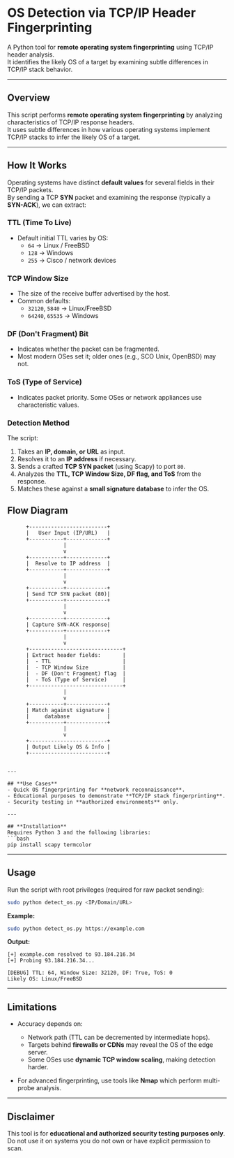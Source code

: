 # OS Detection via TCP/IP Header Fingerprinting

A Python tool for **remote operating system fingerprinting** using TCP/IP header analysis.  
It identifies the likely OS of a target by examining subtle differences in TCP/IP stack behavior.

---

## **Overview**
This script performs **remote operating system fingerprinting** by analyzing characteristics of TCP/IP response headers.  
It uses subtle differences in how various operating systems implement TCP/IP stacks to infer the likely OS of a target.

---

## **How It Works**
Operating systems have distinct **default values** for several fields in their TCP/IP packets.  
By sending a TCP **SYN** packet and examining the response (typically a **SYN-ACK**), we can extract:

### **TTL (Time To Live)**
- Default initial TTL varies by OS:
  - `64` → Linux / FreeBSD
  - `128` → Windows
  - `255` → Cisco / network devices

### **TCP Window Size**
- The size of the receive buffer advertised by the host.
- Common defaults:
  - `32120`, `5840` → Linux/FreeBSD
  - `64240`, `65535` → Windows

### **DF (Don't Fragment) Bit**
- Indicates whether the packet can be fragmented.
- Most modern OSes set it; older ones (e.g., SCO Unix, OpenBSD) may not.

### **ToS (Type of Service)**
- Indicates packet priority. Some OSes or network appliances use characteristic values.

### **Detection Method**
The script:
1. Takes an **IP, domain, or URL** as input.
2. Resolves it to an **IP address** if necessary.
3. Sends a crafted **TCP SYN packet** (using Scapy) to port `80`.
4. Analyzes the **TTL, TCP Window Size, DF flag, and ToS** from the response.
5. Matches these against a **small signature database** to infer the OS.


## **Flow Diagram**

```
      +-------------------------+
      |   User Input (IP/URL)   |
      +-----------+-------------+
                  |
                  v
      +-----------+-------------+
      |  Resolve to IP address  |
      +-----------+-------------+
                  |
                  v
      +-----------+-------------+
      | Send TCP SYN packet (80)|
      +-----------+-------------+
                  |
                  v
      +-----------+-------------+
      | Capture SYN-ACK response|
      +-----------+-------------+
                  |
                  v
      +------------------------------+
      | Extract header fields:       |
      |  - TTL                       |
      |  - TCP Window Size           |
      |  - DF (Don't Fragment) flag  |
      |  - ToS (Type of Service)     |
      +------------------------------+
                  |
                  v
      +-----------+-------------+
      | Match against signature |
      |     database            |
      +-----------+-------------+
                  |
                  v
      +-------------------------+
      | Output Likely OS & Info |
      +-------------------------+
```

````

---

## **Use Cases**
- Quick OS fingerprinting for **network reconnaissance**.
- Educational purposes to demonstrate **TCP/IP stack fingerprinting**.
- Security testing in **authorized environments** only.

---

## **Installation**
Requires Python 3 and the following libraries:
```bash
pip install scapy termcolor
````

---

## **Usage**

Run the script with root privileges (required for raw packet sending):

```bash
sudo python detect_os.py <IP/Domain/URL>
```

**Example:**

```bash
sudo python detect_os.py https://example.com
```

**Output:**

```
[+] example.com resolved to 93.184.216.34
[+] Probing 93.184.216.34...

[DEBUG] TTL: 64, Window Size: 32120, DF: True, ToS: 0
Likely OS: Linux/FreeBSD
```

---

## **Limitations**

* Accuracy depends on:

  * Network path (TTL can be decremented by intermediate hops).
  * Targets behind **firewalls or CDNs** may reveal the OS of the edge server.
  * Some OSes use **dynamic TCP window scaling**, making detection harder.
* For advanced fingerprinting, use tools like **Nmap** which perform multi-probe analysis.

---

## **Disclaimer**

This tool is for **educational and authorized security testing purposes only**.
Do not use it on systems you do not own or have explicit permission to scan.

